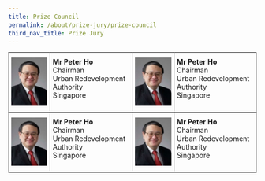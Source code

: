 ```yaml
---
title: Prize Council
permalink: /about/prize-jury/prize-council
third_nav_title: Prize Jury
---
```


<style type="text/css">
.tg  {border-collapse:collapse;border-spacing:0;}
.tg td{padding:10px 5px;border-style:solid;border-width:1px;overflow:hidden;word-break:normal;border-color:black;}
.tg th{padding:10px 5px;border-style:solid;border-width:1px;overflow:hidden;word-break:normal;border-color:black;}
.tg .tg-0pky{border-color:inherit;text-align:left;vertical-align:top}
</style>
<table class="tg">
  <tr>
    <td class="tg-0pky"><img src="/images/jury/peter-ho.jpg" width="150px" /></td>
    <td class="tg-0pky"><b>Mr Peter Ho</b><br>Chairman<br>Urban Redevelopment Authority<br>Singapore</td>
    <td class="tg-0pky"><img src="/images/jury/peter-ho.jpg" width="150px" /></td>
    <td class="tg-0pky"><b>Mr Peter Ho</b><br>Chairman<br>Urban Redevelopment Authority<br>Singapore</td>
  </tr>
  <tr>
    <td class="tg-0pky"><img src="/images/jury/peter-ho.jpg" width="150px" /></td>
    <td class="tg-0pky"><b>Mr Peter Ho</b><br>Chairman<br>Urban Redevelopment Authority<br>Singapore</td>
    <td class="tg-0pky"><img src="/images/jury/peter-ho.jpg" width="150px" /></td>
    <td class="tg-0pky"><b>Mr Peter Ho</b><br>Chairman<br>Urban Redevelopment Authority<br>Singapore</td>
  </tr>
</table>
